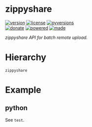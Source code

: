 # zippyshare

<badges>[![version](https://img.shields.io/pypi/v/zippyshare.svg)](https://pypi.org/project/zippyshare/)
[![license](https://img.shields.io/pypi/l/zippyshare.svg)](https://pypi.org/project/zippyshare/)
[![pyversions](https://img.shields.io/pypi/pyversions/zippyshare.svg)](https://pypi.org/project/zippyshare/)  
[![donate](https://img.shields.io/badge/Donate-Paypal-0070ba.svg)](https://paypal.me/foxe6)
[![powered](https://img.shields.io/badge/Powered%20by-UTF8-red.svg)](https://paypal.me/foxe6)
[![made](https://img.shields.io/badge/Made%20with-PyCharm-red.svg)](https://paypal.me/foxe6)
</badges>

<i>zippyshare API for batch remote upload.</i>

# Hierarchy

```
zippyshare
```

# Example

## python
See `test`.